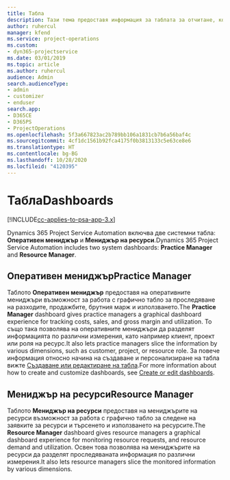 ```yaml
---
title: Табла
description: Тази тема предоставя информация за таблата за отчитане, които са включени в Dynamics 365 Project Service Automation.
author: ruhercul
manager: kfend
ms.service: project-operations
ms.custom:
- dyn365-projectservice
ms.date: 03/01/2019
ms.topic: article
ms.author: ruhercul
audience: Admin
search.audienceType:
- admin
- customizer
- enduser
search.app:
- D365CE
- D365PS
- ProjectOperations
ms.openlocfilehash: 5f3a667823ac2b789bb106a1831cb7b6a56baf4c
ms.sourcegitcommit: 4cf1dc1561b92fca4175f0b3813133c5e63ce8e6
ms.translationtype: HT
ms.contentlocale: bg-BG
ms.lasthandoff: 10/28/2020
ms.locfileid: "4120395"
---
```

# <a name="dashboards"></a><span data-ttu-id="47958-103">Табла</span><span class="sxs-lookup"><span data-stu-id="47958-103">Dashboards</span></span>

[!INCLUDE[cc-applies-to-psa-app-3.x](../includes/cc-applies-to-psa-app-3x.md)]

<span data-ttu-id="47958-104">Dynamics 365 Project Service Automation включва две системни табла: **Оперативен мениджър** и **Мениджър на ресурси**.</span><span class="sxs-lookup"><span data-stu-id="47958-104">Dynamics 365 Project Service Automation includes two system dashboards: **Practice Manager** and **Resource Manager**.</span></span>

## <a name="practice-manager"></a><span data-ttu-id="47958-105">Оперативен мениджър</span><span class="sxs-lookup"><span data-stu-id="47958-105">Practice Manager</span></span> 

<span data-ttu-id="47958-106">Таблото **Оперативен мениджър** предоставя на оперативните мениджъри възможност за работа с графично табло за проследяване на разходите, продажбите, брутния марж и използването.</span><span class="sxs-lookup"><span data-stu-id="47958-106">The **Practice Manager** dashboard gives practice managers a graphical dashboard experience for tracking costs, sales, and gross margin and utilization.</span></span> <span data-ttu-id="47958-107">То също така позволява на оперативните мениджъри да разделят информацията по различни измерения, като например клиент, проект или роля на ресурс.</span><span class="sxs-lookup"><span data-stu-id="47958-107">It also lets practice managers slice the information by various dimensions, such as customer, project, or resource role.</span></span> <span data-ttu-id="47958-108">За повече информация относно начина на създаване и персонализиране на табла вижте [Създаване или редактиране на табла](https://docs.microsoft.com/dynamics365/customerengagement/on-premises/customize/create-edit-dashboards).</span><span class="sxs-lookup"><span data-stu-id="47958-108">For more information about how to create and customize dashboards, see [Create or edit dashboards](https://docs.microsoft.com/dynamics365/customerengagement/on-premises/customize/create-edit-dashboards).</span></span>

## <a name="resource-manager"></a><span data-ttu-id="47958-109">Мениджър на ресурси</span><span class="sxs-lookup"><span data-stu-id="47958-109">Resource Manager</span></span> 

<span data-ttu-id="47958-110">Таблото **Мениджър на ресурси** предоставя на мениджърите на ресурси възможност за работа с графично табло за следене на заявките за ресурси и търсенето и използването на ресурсите.</span><span class="sxs-lookup"><span data-stu-id="47958-110">The **Resource Manager** dashboard gives resource managers a graphical dashboard experience for monitoring resource requests, and resource demand and utilization.</span></span> <span data-ttu-id="47958-111">Освен това позволява на мениджърите на ресурси да разделят проследяваната информация по различни измерения.</span><span class="sxs-lookup"><span data-stu-id="47958-111">It also lets resource managers slice the monitored information by various dimensions.</span></span>
